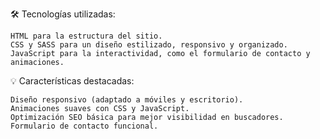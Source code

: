 🛠️ Tecnologías utilizadas:

    HTML para la estructura del sitio.
    CSS y SASS para un diseño estilizado, responsivo y organizado.
    JavaScript para la interactividad, como el formulario de contacto y animaciones.

💡 Características destacadas:

    Diseño responsivo (adaptado a móviles y escritorio).
    Animaciones suaves con CSS y JavaScript.
    Optimización SEO básica para mejor visibilidad en buscadores.
    Formulario de contacto funcional.

